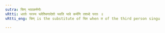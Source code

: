```yaml
---
sutra: चिण् भावकर्मणोः
vRtti: धातोः परस्य च्लेश्चिणादेशो भवति भावे कर्मणि तशब्दे परतः ॥
vRtti_eng: चिण् is the substitute of च्लि when त of the third person singular _Atmanepada_ follows, denoting the action (भाव) or the object कर्म्म.

---
```

